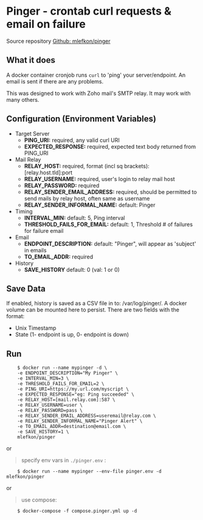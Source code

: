 # Pinger - crontab curl requests & email on failure

Source repository [Github: mlefkon/pinger](https://github.com/mlefkon/pinger)

## What it does

A docker container cronjob runs `curl` to 'ping' your server/endpoint. An email is sent if there are any problems.

This was designed to work with Zoho mail's SMTP relay.  It may work with many others.

## Configuration (Environment Variables)
- Target Server
  - **PING_URI:**                     required, any valid curl URI
  - **EXPECTED_RESPONSE:**            required, expected text body returned from PING_URI
- Mail Relay
  - **RELAY_HOST:**                   required, format (incl sq brackets): [relay.host.tld]:port
  - **RELAY_USERNAME:**               required, user's login to relay mail host
  - **RELAY_PASSWORD:**               required
  - **RELAY_SENDER_EMAIL_ADDRESS:**   required, should be permitted to send mails by relay host, often same as username
  - **RELAY_SENDER_INFORMAL_NAME:**   default: Pinger
- Timing
  - **INTERVAL_MIN:**                 default: 5, Ping interval
  - **THRESHOLD_FAILS_FOR_EMAIL:**    default: 1, Threshold # of failures for failure email
- Email
  - **ENDPOINT_DESCRIPTION:**         default: "Pinger", will appear as 'subject' in emails
  - **TO_EMAIL_ADDR:**                required
- History 
  - **SAVE_HISTORY**                 default: 0 (val: 1 or 0)

## Save Data
If enabled, history is saved as a CSV file in to: /var/log/pinger/. A docker volume can be mounted here to persist. There are two fields with the format:
- Unix Timestamp
- State (1- endpoint is up, 0- endpoint is down)

## Run
```
    $ docker run --name mypinger -d \
    -e ENDPOINT_DESCRIPTION="My Pinger" \
    -e INTERVAL_MIN=3 \
    -e THRESHOLD_FAILS_FOR_EMAIL=2 \
    -e PING_URI=https://my.url.com/myscript \
    -e EXPECTED_RESPONSE="eg: Ping succeeded" \
    -e RELAY_HOST=[mail.relay.com]:587 \
    -e RELAY_USERNAME=user \
    -e RELAY_PASSWORD=pass \
    -e RELAY_SENDER_EMAIL_ADDRESS=useremail@relay.com \
    -e RELAY_SENDER_INFORMAL_NAME="Pinger Alert" \
    -e TO_EMAIL_ADDR=destination@email.com \
    -e SAVE_HISTORY=1 \
    mlefkon/pinger 
```
or

> specify env vars in `./pinger.env` :
```
    $ docker run --name mypinger --env-file pinger.env -d mlefkon/pinger 
```
or

> use compose:
```
    $ docker-compose -f compose.pinger.yml up -d
```
